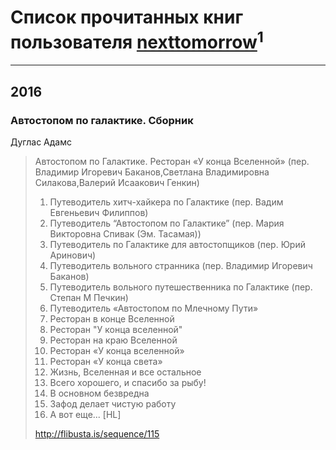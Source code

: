 # Список прочитанных книг пользователя [nexttomorrow](https://plus.google.com/117033101607277995775)<sup>1</sup>
---

## 2016

### Автостопом по галактике. Сборник
Дуглас Адамс
> Автостопом по Галактике. Ресторан «У конца Вселенной» (пер. Владимир Игоревич Баканов,Светлана Владимировна Силакова,Валерий Исаакович Генкин)
> 1. Путеводитель хитч-хайкера по Галактике (пер. Вадим Евгеньевич Филиппов)
> 1. Путеводитель “Автостопом по Галактике” (пер. Мария Викторовна Спивак (Эм. Тасамая))
> 1. Путеводитель по Галактике для автостопщиков (пер. Юрий Аринович)
> 1. Путеводитель вольного странника (пер. Владимир Игоревич Баканов)
> 1. Путеводитель вольного путешественника по Галактике (пер. Степан М Печкин)
> 1. Путеводитель «Автостопом по Млечному Пути»
> 2. Ресторан в конце Вселенной
> 2. Ресторан "У конца вселенной"
> 2. Ресторан на краю Вселенной
> 2. Ресторан «У конца вселенной»
> 2. Ресторан «У конца света»
> 3. Жизнь, Вселенная и все остальное
> 4. Всего хорошего, и спасибо за рыбу!
> 5. В основном безвредна
> 6. Зафод делает чистую работу
> 6. А вот еще... [HL] 
> 
> http://flibusta.is/sequence/115



